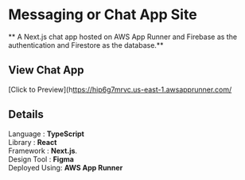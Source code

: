 # Messaging or Chat App Site
** A Next.js chat app hosted on AWS App Runner and Firebase as the authentication and Firestore as the database.**


## View Chat App
[Click to Preview](h[ttps://hip6g7mrvc.us-east-1.awsapprunner.com/](https://8urr7hhmpp.us-east-1.awsapprunner.com/)

## **Details**     
  Language : **TypeScript**     
  Library : **React**     
  Framework : **Next.js**.   
  Design Tool : **Figma**   
  Deployed Using: **AWS App Runner**
   
